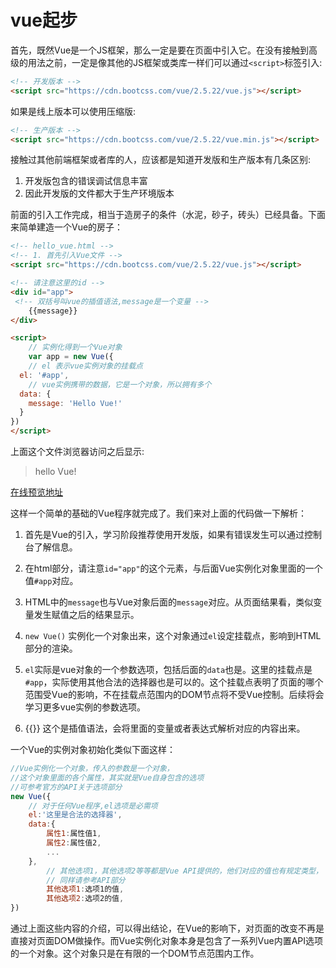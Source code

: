 # vue起步

首先，既然Vue是一个JS框架，那么一定是要在页面中引入它。在没有接触到高级的用法之前，一定是像其他的JS框架或类库一样们可以通过`<script>`标签引入:

```html
<!-- 开发版本 -->
<script src="https://cdn.bootcss.com/vue/2.5.22/vue.js"></script>
```

如果是线上版本可以使用压缩版:

```html
<!-- 生产版本 -->
<script src="https://cdn.bootcss.com/vue/2.5.22/vue.min.js"></script>
```

接触过其他前端框架或者库的人，应该都是知道开发版和生产版本有几条区别:

1. 开发版包含的错误调试信息丰富
2. 因此开发版的文件都大于生产环境版本

前面的引入工作完成，相当于造房子的条件（水泥，砂子，砖头）已经具备。下面来简单建造一个Vue的房子：

```html
<!-- hello_vue.html -->
<!-- 1. 首先引入Vue文件 -->
<script src="https://cdn.bootcss.com/vue/2.5.22/vue.js"></script>

<!-- 请注意这里的id -->
<div id="app">
 <!-- 双括号叫vue的插值语法,message是一个变量 -->   
    {{message}}
</div>    

<script>
    // 实例化得到一个Vue对象
    var app = new Vue({
    // el 表示vue实例对象的挂载点    
  el: '#app',
    // vue实例携带的数据，它是一个对象，所以拥有多个    
  data: {
    message: 'Hello Vue!'
  }
})
</script>
```

上面这个文件浏览器访问之后显示:

> hello Vue!

[在线预览地址](http://jsrun.net/IYXKp/edit)

这样一个简单的基础的Vue程序就完成了。我们来对上面的代码做一下解析：

1. 首先是Vue的引入，学习阶段推荐使用开发版，如果有错误发生可以通过控制台了解信息。

2. 在html部分，请注意`id="app"`的这个元素，与后面Vue实例化对象里面的一个值`#app`对应。

3. HTML中的`message`也与Vue对象后面的`message`对应。从页面结果看，类似变量发生赋值之后的结果显示。

4. `new Vue()` 实例化一个对象出来，这个对象通过`el`设定挂载点，影响到HTML部分的渲染。

5. `el`实际是vue对象的一个参数选项，包括后面的`data`也是。这里的挂载点是`#app`，实际使用其他合法的选择器也是可以的。这个挂载点表明了页面的哪个范围受Vue的影响，不在挂载点范围内的DOM节点将不受Vue控制。后续将会学习更多vue实例的参数选项。

6. \{\{\}\} 这个是插值语法，会将里面的变量或者表达式解析对应的内容出来。

  一个Vue的实例对象初始化类似下面这样：

```js
//Vue实例化一个对象，传入的参数是一个对象，
//这个对象里面的各个属性，其实就是Vue自身包含的选项
//可参考官方的API关于选项部分
new Vue({
    // 对于任何Vue程序,el选项是必需项
    el:'这里是合法的选择器',
    data:{
        属性1:属性值1,
        属性2:属性值2,
        ...
    },
        // 其他选项1，其他选项2等等都是Vue API提供的，他们对应的值也有规定类型，
        // 同样请参考API部分
        其他选项1:选项1的值,
    	其他选项2:选项2的值,
})
```

通过上面这些内容的介绍，可以得出结论，在Vue的影响下，对页面的改变不再是直接对页面DOM做操作。而Vue实例化对象本身是包含了一系列Vue内置API选项的一个对象。这个对象只是在有限的一个DOM节点范围内工作。
